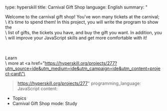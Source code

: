type: hyperskill
title: Carnival Gift Shop
language: English
summary: "<p>Welcome to the carnival gift shop! You’ve won many tickets at the carnival;\
  \ it’s time to spend them! In this project, you will write the program to show the\
  \ list of gifts, the tickets you have, and buy the gift you want. In addition, you\
  \ will improve your JavaScript skills and get more comfortable with it!</p><br/><br/>Learn\
  \ more at <a href=\"https://hyperskill.org/projects/277?utm_source=ide&utm_medium=ide&utm_campaign=ide&utm_content=project-card\"\
  >https://hyperskill.org/projects/277</a>"
programming_language: JavaScript
content:
  - Topics
  - Carnival Gift Shop
mode: Study
